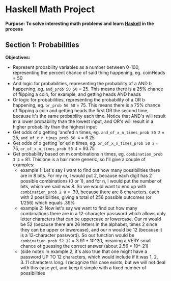 # Haskell Math Project
**Purpose: To solve interesting math problems and learn [Haskell](https://www.haskell.org) in the process**
## Section 1: Probabilities
**Objectives:**
* Represent probability variables as a number between 0-100, representing the percent chance of said thing happening, eg. coinHeads = 50
* And logic for probabilities, representing the probability of a AND b happening, eg. `and_prob 50 50` = 25. This means there is a 25% chance of flipping a coin, for example, and getting heads AND heads
* Or logic for probabilities, representing the probability of a OR b happening, eg. `or_prob 50 50` = 75. This means there is a 75% chance of flipping a coin and getting heads the first OR the second time, because it's the same probability each time. Notice that AND's will result in a lower probability than the lowest input, and OR's will result in a higher probability than the highest input
* Get odds of x getting 'and'ed n times, eg. `and_of_x_n_times_prob 50 2` = 25, `and_of_x_n_times_prob 50 4` = 6.25
* Get odds of x getting 'or'ed n times, eg. `or_of_x_n_times_prob 50 2` = 75, `or_of_x_n_times_prob 50 4` = 93.75
* Get probability based on m combinations n times, eg. `combination_prob 3 4` = 81. This one is a hair more generic, so I'll give a couple of examples:
  * example 1: Let's say I want to find out how many possibilities there are in 8 bits. For my m, I would put 2, because each digit has 2 possible combinations (0 or 1), and for n, I would put the number of bits, which we said was 8. So we would want to end up with `combination_prob 2 8` = .39, because there are 8 characters, each with 2 possibilities, giving a total of 256 possible outcomes (or 1/256) which equals .39%
  * example 2: Now let's say we want to find out how many combinations there are in a 12-character password which allows only letter characters that can be uppercase or lowercase. Our m would be 52 (because there are 26 letters in the alphabet, times 2 since they can be upper or lowercase), and our n would be 12 (because it is a 12-character password). So our function would be `combination_prob 52 12` = 3.91 * 10^20, meaning a VERY small chance of guessing the correct answer (about 2.56 * 10^-21)
  * (side note): In example 2, it's also true that one might have a password UP TO 12 characters, which would include if it was 1, 2, 3..11 characters long. I recognize this case exists, but we will not deal with this case yet, and keep it simple with a fixed number of possibilities

